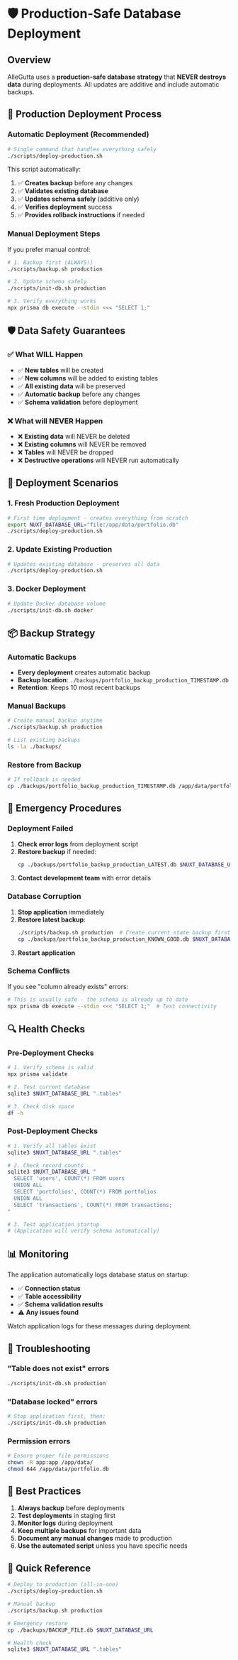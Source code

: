 # 🛡️ Production-Safe Database Deployment

## Overview

AlleGutta uses a **production-safe database strategy** that **NEVER destroys data** during deployments. All updates are additive and include automatic backups.

## 🚀 Production Deployment Process

### Automatic Deployment (Recommended)

```bash
# Single command that handles everything safely
./scripts/deploy-production.sh
```

This script automatically:
1. ✅ **Creates backup** before any changes
2. ✅ **Validates existing database**
3. ✅ **Updates schema safely** (additive only)
4. ✅ **Verifies deployment** success
5. ✅ **Provides rollback instructions** if needed

### Manual Deployment Steps

If you prefer manual control:

```bash
# 1. Backup first (ALWAYS!)
./scripts/backup.sh production

# 2. Update schema safely
./scripts/init-db.sh production

# 3. Verify everything works
npx prisma db execute --stdin <<< "SELECT 1;"
```

## 🛡️ Data Safety Guarantees

### ✅ What WILL Happen
- ✅ **New tables** will be created
- ✅ **New columns** will be added to existing tables
- ✅ **All existing data** will be preserved
- ✅ **Automatic backup** before any changes
- ✅ **Schema validation** before deployment

### ❌ What will NEVER Happen
- ❌ **Existing data** will NEVER be deleted
- ❌ **Existing columns** will NEVER be removed
- ❌ **Tables** will NEVER be dropped
- ❌ **Destructive operations** will NEVER run automatically

## 🔄 Deployment Scenarios

### 1. Fresh Production Deployment
```bash
# First time deployment - creates everything from scratch
export NUXT_DATABASE_URL="file:/app/data/portfolio.db"
./scripts/deploy-production.sh
```

### 2. Update Existing Production
```bash
# Updates existing database - preserves all data
./scripts/deploy-production.sh
```

### 3. Docker Deployment
```bash
# Update Docker database volume
./scripts/init-db.sh docker
```

## 📦 Backup Strategy

### Automatic Backups
- **Every deployment** creates automatic backup
- **Backup location**: `./backups/portfolio_backup_production_TIMESTAMP.db`
- **Retention**: Keeps 10 most recent backups

### Manual Backups
```bash
# Create manual backup anytime
./scripts/backup.sh production

# List existing backups
ls -la ./backups/
```

### Restore from Backup
```bash
# If rollback is needed
cp ./backups/portfolio_backup_production_TIMESTAMP.db /app/data/portfolio.db
```

## 🚨 Emergency Procedures

### Deployment Failed
1. **Check error logs** from deployment script
2. **Restore backup** if needed:
   ```bash
   cp ./backups/portfolio_backup_production_LATEST.db $NUXT_DATABASE_URL
   ```
3. **Contact development team** with error details

### Database Corruption
1. **Stop application** immediately
2. **Restore latest backup**:
   ```bash
   ./scripts/backup.sh production  # Create current state backup first
   cp ./backups/portfolio_backup_production_KNOWN_GOOD.db $NUXT_DATABASE_URL
   ```
3. **Restart application**

### Schema Conflicts
If you see "column already exists" errors:
```bash
# This is usually safe - the schema is already up to date
npx prisma db execute --stdin <<< "SELECT 1;"  # Test connectivity
```

## 🔍 Health Checks

### Pre-Deployment Checks
```bash
# 1. Verify schema is valid
npx prisma validate

# 2. Test current database
sqlite3 $NUXT_DATABASE_URL ".tables"

# 3. Check disk space
df -h
```

### Post-Deployment Checks
```bash
# 1. Verify all tables exist
sqlite3 $NUXT_DATABASE_URL ".tables"

# 2. Check record counts
sqlite3 $NUXT_DATABASE_URL "
  SELECT 'users', COUNT(*) FROM users
  UNION ALL
  SELECT 'portfolios', COUNT(*) FROM portfolios
  UNION ALL
  SELECT 'transactions', COUNT(*) FROM transactions;
"

# 3. Test application startup
# (Application will verify schema automatically)
```

## 📊 Monitoring

The application automatically logs database status on startup:
- ✅ **Connection status**
- ✅ **Table accessibility**
- ✅ **Schema validation results**
- ⚠️ **Any issues found**

Watch application logs for these messages during deployment.

## 🔧 Troubleshooting

### "Table does not exist" errors
```bash
./scripts/init-db.sh production
```

### "Database locked" errors
```bash
# Stop application first, then:
./scripts/init-db.sh production
```

### Permission errors
```bash
# Ensure proper file permissions
chown -R app:app /app/data/
chmod 644 /app/data/portfolio.db
```

## 🎯 Best Practices

1. **Always backup** before deployments
2. **Test deployments** in staging first
3. **Monitor logs** during deployment
4. **Keep multiple backups** for important data
5. **Document any manual changes** made to production
6. **Use the automated script** unless you have specific needs

## 📱 Quick Reference

```bash
# Deploy to production (all-in-one)
./scripts/deploy-production.sh

# Manual backup
./scripts/backup.sh production

# Emergency restore
cp ./backups/BACKUP_FILE.db $NUXT_DATABASE_URL

# Health check
sqlite3 $NUXT_DATABASE_URL ".tables"
```

